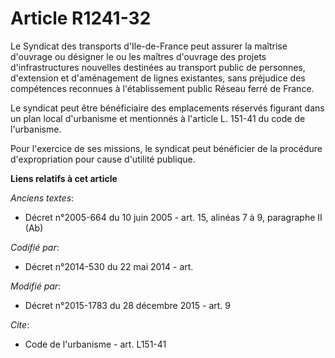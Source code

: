 # Article R1241-32

Le Syndicat des transports d'Ile-de-France peut assurer la maîtrise d'ouvrage ou désigner le ou les maîtres d'ouvrage des
projets d'infrastructures nouvelles destinées au transport public de personnes, d'extension et d'aménagement de lignes
existantes, sans préjudice des compétences reconnues à l'établissement public Réseau ferré de France. 

Le syndicat peut être bénéficiaire des emplacements réservés figurant dans un plan local d'urbanisme et mentionnés à
l'article L. 151-41 du code de l'urbanisme. 

Pour l'exercice de ses missions, le syndicat peut bénéficier de la procédure d'expropriation pour cause d'utilité publique.

**Liens relatifs à cet article**

_Anciens textes_:

  - Décret n°2005-664 du 10 juin 2005 - art. 15, alinéas 7 à 9, paragraphe II (Ab)

_Codifié par_:

  - Décret n°2014-530 du 22 mai 2014 - art.

_Modifié par_:

  - Décret n°2015-1783 du 28 décembre 2015 - art. 9

_Cite_:

  - Code de l'urbanisme - art. L151-41
